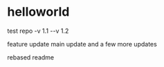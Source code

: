 # helloworld
test repo
-v 1.1
--v 1.2

feature update
main update
and a few more updates

rebased readme

